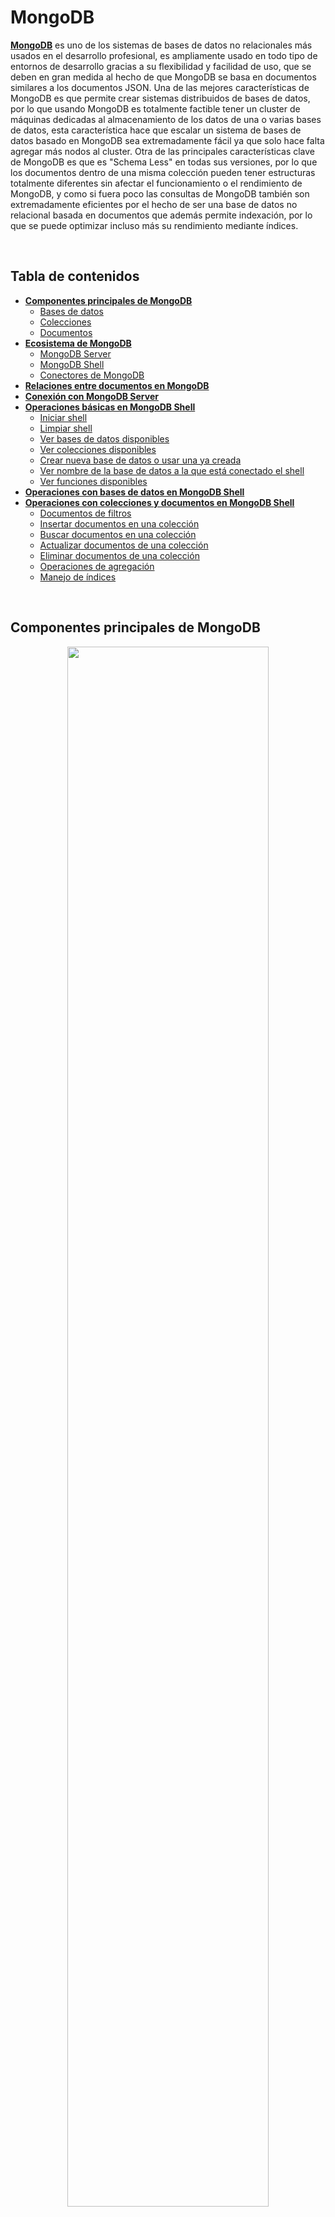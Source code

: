# MongoDB

[**MongoDB**](https://docs.mongodb.com/) es uno de los sistemas de bases de datos no relacionales más usados en el desarrollo profesional, es ampliamente usado en todo tipo de entornos de desarrollo gracias a su flexibilidad y facilidad de uso, que se deben en gran medida al hecho de que MongoDB se basa en documentos similares a los documentos JSON. Una de las mejores características de MongoDB es que permite crear sistemas distribuidos de bases de datos, por lo que usando MongoDB es totalmente factible tener un cluster de máquinas dedicadas al almacenamiento de los datos de una o varias bases de datos, esta característica hace que escalar un sistema de bases de datos basado en MongoDB sea extremadamente fácil ya que solo hace falta agregar más nodos al cluster. Otra de las principales características clave de MongoDB es que es "Schema Less" en todas sus versiones, por lo que los documentos dentro de una misma colección pueden tener estructuras totalmente diferentes sin afectar el funcionamiento o el rendimiento de MongoDB, y como si fuera poco las consultas de MongoDB también son extremadamente eficientes por el hecho de ser una base de datos no relacional basada en documentos que además permite indexación, por lo que se puede optimizar incluso más su rendimiento mediante índices.

<br>

## Tabla de contenidos

- [**Componentes principales de MongoDB**](#componentes-principales-de-mongodb)
  - [Bases de datos](#bases-de-datos)
  - [Colecciones](#colecciones)
  - [Documentos](#documentos)
- [**Ecosistema de MongoDB**](#ecosistema-de-mongodb)
  - [MongoDB Server](#mongodb-server)
  - [MongoDB Shell](#mongodb-shell)
  - [Conectores de MongoDB](#conectores-de-mongodb)
- [**Relaciones entre documentos en MongoDB**](#relaciones-entre-documentos-en-mongodb)
- [**Conexión con MongoDB Server**](#conexión-con-mongodb-server)
- [**Operaciones básicas en MongoDB Shell**](#operaciones-básicas-con-mongodb-shell)
  - [Iniciar shell](#iniciar-shell)
  - [Limpiar shell](#limpiar-shell)
  - [Ver bases de datos disponibles](#ver-bases-de-datos-disponibles)
  - [Ver colecciones disponibles](#ver-colecciones-disponibles)
  - [Crear nueva base de datos o usar una ya creada](#crear-nueva-base-de-datos-o-usar-una-ya-creada)
  - [Ver nombre de la base de datos a la que está conectado el shell](#ver-nombre-de-la-base-de-datos-a-la-que-está-conectado-el-shell)
  - [Ver funciones disponibles](#ver-funciones-disponibles)
- [**Operaciones con bases de datos en MongoDB Shell**](#operaciones-con-bases-de-datos-en-mongodb-shell)
- [**Operaciones con colecciones y documentos en MongoDB Shell**](#operaciones-con-colecciones-y-documentos-en-mongodb-shell)
  - [Documentos de filtros](#documentos-de-filtros)
  - [Insertar documentos en una colección](#insertar-documentos-en-una-colección)
  - [Buscar documentos en una colección](#buscar-documentos-en-una-colección)
  - [Actualizar documentos de una colección](#actualizar-documentos-de-una-colección)
  - [Eliminar documentos de una colección](#eliminar-documentos-de-una-colección)
  - [Operaciones de agregación](#operaciones-de-agregación)
  - [Manejo de índices](#manejo-de-índices)

<br>

## Componentes principales de MongoDB

<p align="center">
<img src="imagenes/notas_de_mongodb/componentes_de_mongodb.svg" width="80%" height="auto"/>
</p>

### Bases de datos

Las [**bases de datos**](https://docs.mongodb.com/manual/core/databases-and-collections/#databases) en MongoDB son los espacios de almacenamiento como tal en los que se guardan las colecciones, cada base de datos tiene su propio archivo dentro del sistema de archivos del host en el que se ejecuta MongoDB, además en un cluster de MongoDB Atlas pueden haber múltiples bases de datos distribuidas o replicadas entre los diferentes nodos del cluster.

### Colecciones

Las [**colecciones**](https://docs.mongodb.com/manual/core/databases-and-collections/#collections) en MongoDB son agrupaciones de documentos, son equivalentes a las tablas de las bases de datos relacionales y además en el caso de MongoDB no se imponen esquemas fijos que deban seguir los documentos una misma colección.

### Documentos

Los [**documentos**](https://docs.mongodb.com/manual/core/document/) en MongoDB son registros dentro de cada colección, la estructura de los documentos de MongoDB es similar a la de los documentos JSON, pero en realidad son documentos BSON, que son documentos JSON binarios, usar BSON hace fácil entender la estructura de cada documento y además permite almacenar una gran variedad de tipos de datos gracias a la cantidad de formatos que soporta BSON. Los documentos además son la unidad más básica dentro de MongoDB y no pueden ser mayores a 16 megabytes.

<br>

## Ecosistema de MongoDB

<p align="center">
<img src="imagenes/notas_de_mongodb/ecosistema_mongodb.svg" width="80%" height="auto"/>
</p>

### MongoDB Server

El servidor de MongoDB es el servidor encargado de gestionar las bases de datos como tal, sus principales funciones son almacenar las bases de datos en el sistema de archivos del host, mantener disponibles las bases de datos y realizar el cruce de datos y la entrega de resultados de todas las peticiones que se le hagan. Al igual que la gran mayoría del software de código abierto el servidor de MongoDB tiene dos versiones, una versión community y una enterprise, con la diferencia de que la versión enterprise gana algunas características adicionales respecto a la versión community.

### MongoDB Shell

Es shell de MongoDB es el shell con la que se interactúa de forma directa con el servidor de MongoDB.

### Conectores de MongoDB

Los conectores de MongoDB son todas las [**bibliotecas**](https://docs.mongodb.com/drivers/) dentro de los diferentes lenguajes de programación que se usan para interactuar con el servidor de MongoDB.

<br>

## Relaciones entre documentos en MongoDB

En MongoDB y en el resto de sistemas de bases de datos no relacionales basadas en documentos suele haber solo dos formas para expresar las relaciones entre documentos, usando documentos anidados o usando referencias dentro de un documento a otro documento. Los documentos anidados suelen usarse en relaciones **uno a uno**, ya que se aprovecha más la estructura de las bases de datos no relacionales para hacer solo un scan. Si la relación es de **uno a muchos** lo adecuado es usar referencias si el documento que se va a relacionar va a estar actualizándose constantemente, ya que de esta forma las actualizaciones pueden hacerse en un solo documento y los cambios se verán reflejados en todos los documentos con los que está relacionado, usar referencias hace más lentas las búsquedas ya que no se aprovecha la estructura no relacional de MongoDB, razón por la cual hace falta hacer más de un scan a cambio de facilitar la actualización de los documentos relacionados y optimizar el almacenamiento, sin embargo es lo ideal en este tipo de escenarios. Si por el contrario el documento que se va a relacionar en una relación **uno a muchos** no se va a actualizar de forma constante se puede anidar simplemente como una copia dentro de cada documento con el que se relaciona sí no importa el almacenamiento, ya que de nuevo, de esta forma se aprovecha más la estructura de las bases de datos no relacionales para hacer un solo scan.

Ejemplo de documento anidado:

```JSON
{
    "nombre": "Pedro",
    "apellido": "Perez",
    "lugar_residencia": {
        "ciudad": "Bogotá",
        "departamento": "Cundinamarca",
        "direccion": "Calle 175 #64-11"
    },
    "edad": 36
}
```

Ejemplo de múltiples documentos anidados:

```JSON
{
    "nombre": "Pedro",
    "apellido": "Perez",
    "lugar_residencia": [
        {
            "ciudad": "Bogotá",
            "departamento": "Cundinamarca",
            "direccion": "Calle 175 #64-11"
        },
        {
            "ciudad": "Neiva",
            "departamento": "Huila",
            "direccion": "Calle 4 #17-11"
        }
    ],
    "edad": 36
}
```

Ejemplo de documento referenciado:

```JSON
{
    "id": "62a873996f6aaaa78dac39c0d5c36a39",
    "nombre": "Perez",
    "apellido": "Perez",
    "edad": 36
}
```

```JSON
{
    "autor": "62a873996f6aaaa78dac39c0d5c36a39",
    "nombre": "Perez",
    "ano_publicacion": 2021
}
```

Ejemplo de múltiples documentos referenciados:

```JSON
{
    "id": "62a873996f6aaaa78dac39c0d5c36a39",
    "nombre": "Perez",
    "apellido": "Perez",
    "edad": 36
}
```

```JSON
{
    "id": "a85ba64adf6bf75e64b221a3171b0269",
    "nombre": "Felipe",
    "apellido": "Perez",
    "edad": 32
}
```

```JSON
{
    "autor": ["62a873996f6aaaa78dac39c0d5c36a39", "a85ba64adf6bf75e64b221a3171b0269"],
    "nombre": "Perez",
    "ano_publicacion": 2021
}
```

<br>

## Conexión con MongoDB Server

Para establecer una conexión entre MongoDB con cualquier aplicación o driver, independientemente de la versión de MongoDB Server, es necesario usar un [**string de conexión en formato uri**](https://docs.mongodb.com/manual/reference/connection-string/#connection-string-uri-format), a continuación se muestra el formato estándar para establecer una conexión entre una aplicación y un MongoDB Server ambos dentro del mismo host.

```unknown
mongodb://<ip de la máquina que tiene MongoDB Server>:<puerto en el que está expuesto mongo, normalmente 27017>
```

Ejemplo:

```unknown
mongodb://127.0.0.1:27017
```

<br>

## Operaciones básicas con MongoDB Shell

El shell de MongoDB o [**MongoDB Shell**](https://docs.mongodb.com/manual/mongo/) es una interfaz interactiva basada en JavaScript que se usa para interactuar de forma directa con el MongoDB Server mediante la terminal, al ser un shell basado en JavaScript el shell de MongoDB permite usar comandos con sintaxis de [**shell**](https://docs.mongodb.com/manual/reference/program/mongo/#mongodb-binary-bin.mongo) o comandos con sintaxis de [**JavaScript**](https://docs.mongodb.com/manual/reference/method/), sin embargo la mayoría de las operaciones sólo están disponibles usando la sintaxis de JavaScript, además de poder realizar acciones simples en MongoDB Shell también se pueden crear [**scripts**](https://docs.mongodb.com/manual/tutorial/write-scripts-for-the-mongo-shell/) basados en JavaScript que se ejecuten sobre el shell de MongoDB, por lo que se pueden automatizar varios tipos de tareas o consultas en usando JavaScript.

<br>

### Iniciar shell

```unknown
mongo
```

<br>

### Limpiar shell

```unknown
ctrl + l
```

```unknown
cls
```

<br>

### Ver bases de datos disponibles

```unknown
show databases
```

```unknown
show dbs
```

<br>

### Ver colecciones disponibles

```unknown
show collections
```

<br>

### Crear nueva base de datos o usar una ya creada

```unknown
use <nombre de la nueva base de datos>
```

Ejemplo:

```unknown
use db
```

<br>

### Ver nombre de la base de datos a la que está conectado el shell

```unknown
db
```

<br>

### Ver funciones disponibles

#### En una base de datos

```unknown
<nombre de la base de datos>.help()
```

Ejemplo:

```JavaScript
db.help()
```

#### En una colección

```unknown
<nombre de la base de datos>.<nombre de la colección>.help()
```

Ejemplo:

```JavaScript
db.inventory.help()
```

<br>

## Operaciones con bases de datos en MongoDB Shell

<br>

## Operaciones con colecciones y documentos en MongoDB Shell

<br>

### Documentos de filtros

Los documentos de filtros son parte fundamental de la mayoría de las operaciones [**CRUD**](https://docs.mongodb.com/manual/crud/) com MongoDB, ya que permiten, como su nombre indica, filtrar los documentos resultantes de una búsqueda, para esto MongoDB dispone de varios [**operadores**](https://docs.mongodb.com/manual/reference/operator/) que se usan en el MongoDB Shell para realizar todo tipo de operaciones necesarias para filtrar datos, a continuación se muestran algunos ejemplos de la sintaxis de algunos de los operadores más comunes.

#### equal

```JavaScript
db.inventory.find(
    {item: "canvas"}
)
```

#### lower than

```JavaScript
db.inventory.find(
    qty: {$lt:30}
)
```

#### and

```JavaScript
db.inventory.find(
    {
        item: "canvas",
        qty: {$lt:30}
    }
)
```

#### or

```JavaScript
db.inventory.find(
    {
        $or:[
            {status: "A"},
            {qty: {$lt:30}}
            ]
    }
)
```

<br>

### Insertar documentos en una colección

MongoDB por defecto no crea bases de datos vacías, por lo que es necesario luego de crear una nueva base de datos crear al menos una colección y un documento, si la colección en la que se quiere insertar el documento no existe MongoDB crea una nueva colección con el nombre indicado.\
Al insertar un documento el id se puede especificar usando el tag **\_id**, si no se indica el id del documento usando este tag MongoDB asigna al documento un id por defecto, además el id no se puede repetir, por lo que si se ingresa un documento con un id que ya existe la operación fallará, por lo que es una buena práctica dejar que MongoDB genere el id de forma automática.

#### Inserción individual

```unknown
<nombre de la base de datos>.<nombre de la colección>.insertOne(<documento en formato JSON>)
```

Ejemplo:

```JavaScript
db.inventory.insertOne(
    {size: {h: 28, w: 35.5, uom: "cm"}, tags: ["cotton"], item: "canvas", qty: 100}
)
```

#### Inserción grupal

```unknown
<nombre de la base de datos>.<nombre de la colección>.insertMany(<arreglo de documentos en formato JSON>)
```

Ejemplo:

```JavaScript
db.inventory.insertMany(
    [
        {item: "sketch pad", qty: 95, size: {h: 22.85, w: 30.5, uom: "cm"}, status: "A"},
        {item: "postcard", qty: 45, size: {h: 10, w: 15.25, uom: "cm"}, status: "A"},
        {item: "sketchbook", qty: 80, size: {h: 14, w: 21, uom: "cm"}, status: "A"}
    ]
)
```

<br>

### Buscar documentos en una colección

#### Búsqueda individual

```unknown
<nombre de la base de datos>.<nombre de la colección>.findOne(<documento de filtros en formato JSON>, <proyección en formato JSON>)
```

Ejemplo:

```JavaScript
db.inventory.findOne(
    {item: "canvas"},
    {_id:0, item:1, status:1}
)
```

En el ejemplo anterior se usa una proyección y un filtro, el filtro **({item: "canvas"})** se usa para retornar solamente los documentos que cumplan con ciertos parámetros y la proyección **({\_id:0, item:1, status:1})** asegura que se muestren solo ciertos campos de los documentos retornados, los filtros son parte fundamental de cualquier operación de búsqueda, mientras que las proyecciones pueden facilitar en gran medida la lectura de los resultados omitiendo la información innecesaria.\
Al usar el método **findOne** solamente se retorna el primer documento que cumpla con las condiciones de la búsqueda según el orden natural de los documentos de MongoDB.

#### Búsqueda grupal

```unknown
<nombre de la base de datos>.<nombre de la colección>.find(<documento de filtros en formato JSON>, <proyección en formato JSON>)
```

Ejemplo:

```JavaScript
db.inventory.find(
    {item: "canvas"},
    {_id:0, item:1, status:1}
)
```

Al usar el método **find** se retornan todos los documento que cumpla con las condiciones de la búsqueda, el método **find** al igual que el método **findOne** y la gran mayoría de los métodos de búsqueda en MongoDB admite el uso de filtros y proyecciones.

El método find además se puede combinar con otros métodos como:

- **pretty():** para imprimir de una forma más legible los documentos resultantes de la búsqueda.
- **count():** para contar el número de documentos resultantes de la búsqueda.
- **explain('executionStats'):** Muestra las estadísticas de la ejecución del query.

<br>

### Actualizar documentos de una colección

#### Actualización individual

```unknown
<nombre de la base de datos>.<nombre de la colección>.updateOne(<documento de filtros en formato JSON>, <JSON>)
```

Ejemplo:

```JavaScript
db.inventory.updateOne(
    {
        status: "A"
    },
    {
        $set: {status: "B"},
    }
)
```

#### Actualización grupal

```unknown
<nombre de la base de datos>.<nombre de la colección>.updateMany(<documento de filtros en formato JSON>, <JSON>)
```

Ejemplo:

```JavaScript
db.inventory.updateMany(
    {
        status: "A"
    },
    {
        $set: {status: "B"},
    }
)
```

<br>

### Eliminar documentos de una colección

#### Eliminación individual

```unknown
<nombre de la base de datos>.<nombre de la colección>.deleteOne(<documento de filtros en formato JSON>)
```

Ejemplo:

```JavaScript
db.inventory.deleteOne(
    {status: "B"}
)
```

El documento eliminado con deleteOne siempre es el primer documento que cumple con las condiciones del JSON de filtros según el orden natural de MongoDB.

#### Eliminación grupal

```unknown
<nombre de la base de datos>.<nombre de la colección>.deleteMany(<documento de filtros en formato JSON>)
```

Ejemplo:

```JavaScript
db.inventory.deleteMany(
    {status: "B"}
)
```

<br>

### Operaciones de agregación

Las [**agregaciones**](https://docs.mongodb.com/manual/aggregation/) en MongoDB son operaciones avanzadas que se pueden realizar en MongoDB.

<br>

### Manejo de índices

Los [**índices**](https://docs.mongodb.com/manual/indexes/) en MongoDB se usan para evitar que MongoDB tenga que hacer un escaneo completo de toda una colección en búsqueda de un elemento, facilitando así los querys, los tipos de índices disponibles en MongoDB se listan a continuación.

- **De un solo campo:**
- **Multi llave:**
- **Compuestos:**
- **Geoespaciales:**
- **De texto:**
- **Hashed:**

#### Listar índices

```unknown
<nombre de la base de datos>.<nombre de la colección>.getIndexes()
```

Ejemplo:

```JavaScript
db.inventory.getIndexes()
```

#### Crear nuevo índice

```unknown
<nombre de la base de datos>.<nombre de la colección>.createIndex({<nombre del campo que se usará como índice>:<tipo de índice>})
```

Ejemplo:

```JavaScript
db.inventory.createIndex({nombre: "text"})
```

<br>

